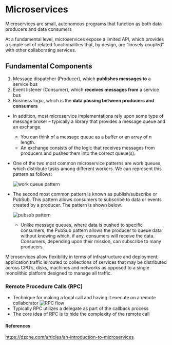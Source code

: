 # Microservices

Microservices are small, autonomous programs that function as both data producers and data consumers

At a fundamental level, microservices expose a limited API, which provides a simple set of related functionalities that, by design, are “loosely coupled” with other collaborating services.

## Fundamental Components
1. Message dispatcher (Producer), which **publishes messages to** a service bus
2. Event listener (Consumer), which **receives messages from** a service bus
3. Business logic, which is the **data passing between producers and consumers**

* In addition, most microservice implementations rely upon some type of message broker – typically a library that provides a message queue and an exchange. 
    * You can think of a message queue as a buffer or an array of n length. 
    * An exchange consists of the logic that receives messages from producers and pushes them into the correct queue(s).

* One of the two most common microservice patterns are work queues, which distribute tasks among different workers. We can represent this pattern as follows:

   ![work queue pattern](https://media.licdn.com/dms/image/C4E12AQFsry68grMDqg/article-inline_image-shrink_1500_2232/0?e=2131315200&v=beta&t=IWXzqNzhYofLQu_QpzwB-F84l61fRgbg9kNNe400mE8)

* The second most common pattern is known as publish/subscribe or PubSub. This pattern allows consumers to subscribe to data or events created by a producer. The pattern is shown below.

    ![pubsub pattern](https://media.licdn.com/dms/image/C4D12AQHYfHh8QlqrBg/article-inline_image-shrink_400_744/0?e=2131315200&v=beta&t=7aYdxcNCexvxrAVbh4XAihryucWBRrTkxbBL3yMt6kA)

  * Unlike message queues, where data is pushed to specific consumers, the PubSub pattern allows the producer to queue data without knowing which, if any, consumers will receive the data. Consumers, depending upon their mission, can subscribe to many producers.

Microservices allow flexibility in terms of infrastructure and deployment; application traffic is routed to collections of services that may be distributed across CPU’s, disks, machines and networks as opposed to a single monolithic platform designed to manage all traffic.

### Remote Procedure Calls (RPC)
* Technique for making a local call and having it execute on a remote collaborator
![RPC flow](https://dzone.com/storage/temp/9773666-0.jpg)
* Typically RPC utilizes a delegate as part of the callback process
* The core idea of RPC is to hide the complexity of the remote call



#### References
https://dzone.com/articles/an-introduction-to-microservices